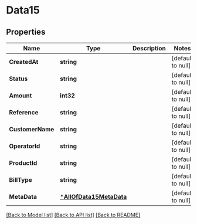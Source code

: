 # Data15

## Properties
Name | Type | Description | Notes
------------ | ------------- | ------------- | -------------
**CreatedAt** | **string** |  | [default to null]
**Status** | **string** |  | [default to null]
**Amount** | **int32** |  | [default to null]
**Reference** | **string** |  | [default to null]
**CustomerName** | **string** |  | [default to null]
**OperatorId** | **string** |  | [default to null]
**ProductId** | **string** |  | [default to null]
**BillType** | **string** |  | [default to null]
**MetaData** | [***AllOfData15MetaData**](AllOfData15MetaData.md) |  | [default to null]

[[Back to Model list]](../README.md#documentation-for-models) [[Back to API list]](../README.md#documentation-for-api-endpoints) [[Back to README]](../README.md)

